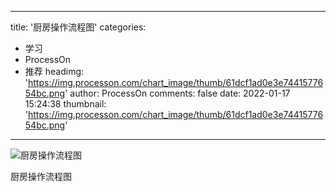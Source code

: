 
---
title: '厨房操作流程图'
categories: 
 - 学习
 - ProcessOn
 - 推荐
headimg: 'https://img.processon.com/chart_image/thumb/61dcf1ad0e3e7441577654bc.png'
author: ProcessOn
comments: false
date: 2022-01-17 15:24:38
thumbnail: 'https://img.processon.com/chart_image/thumb/61dcf1ad0e3e7441577654bc.png'
---

<div>   
<img class="thumb" alt="厨房操作流程图" src="https://img.processon.com/chart_image/thumb/61dcf1ad0e3e7441577654bc.png" referrerpolicy="no-referrer">
<p>厨房操作流程图</p>  
</div>
            